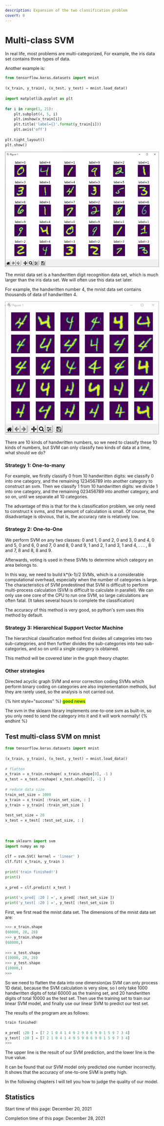 ```yaml
---
description: Expansion of the two classification problem
coverY: 0
---
```


# Multi-class SVM

In real life, most problems are multi-categorized, For example, the iris data set contains three types of data.

Another example is:

```python
from tensorflow.keras.datasets import mnist

(x_train, y_train), (x_test, y_test) = mnist.load_data()

import matplotlib.pyplot as plt

for i in range(1, 21):
    plt.subplot(4, 5, i)
    plt.imshow(x_train[i])
    plt.title('label={}'.format(y_train[i]))
    plt.axis('off')

plt.tight_layout()
plt.show()
```

![mnist data set, handwritten digit recognition](<../.gitbook/assets/image (12) (1).png>)

The mnist data set is a handwritten digit recognition data set, which is much larger than the iris data set. We will often use this data set later.

For example, the handwritten number 4, the mnist data set contains thousands of data of handwritten 4.

![Handwriting 4](<../.gitbook/assets/image (7) (1) (1).png>)

There are 10 kinds of handwritten numbers, so we need to classify these 10 kinds of numbers, but SVM can only classify two kinds of data at a time, what should we do?

### Strategy 1: One-to-many

For example, we firstly classify 0 from 10 handwritten digits: we classify 0 into one category, and the remaining 123456789 into another category to construct an svm. Then we classify 1 from 10 handwritten digits: we divide 1 into one category, and the remaining 023456789 into another category, and so on, until we separate all 10 categories.

The advantage of this is that for the k classification problem, we only need to construct k svms, and the amount of calculation is small. Of course, the disadvantage is obvious, that is, the accuracy rate is relatively low.

### Strategy 2: One-to-One

We perform SVM on any two classes: 0 and 1, 0 and 2, 0 and 3, 0 and 4, 0 and 5, 0 and 6, 0 and 7, 0 and 8, 0 and 9, 1 and 2, 1 and 3, 1 and 4, . . . , 8 and 7, 8 and 8, 8 and 9.

Afterwards, voting is used in these SVMs to determine which category an area belongs to.

In this way, we need to build k\*(k-1)/2 SVMs, which is a considerable computational overhead, especially when the number of categories is large. The characteristics of SVM predestined that SVM is difficult to perform multi-process calculation (SVM is difficult to calculate in parallel). We can only use one core of the CPU to run one SVM, so large calculations are often fatal. (It takes several hours to complete the classification)

The accuracy of this method is very good, so python's svm uses this method by default.

### Strategy 3: Hierarchical Support Vector Machine

The hierarchical classification method first divides all categories into two sub-categories, and then further divides the sub-categories into two sub-categories, and so on until a single category is obtained.

This method will be covered later in the graph theory chapter.

### Other strategies

Directed acyclic graph SVM and error correction coding SVMs which perform binary coding on categories are also implementation methods, but they are rarely used, so the analysis is not carried out.

{% hint style="success" %}
<mark style="color:green;">**good news**</mark>

The svm in the sklearn library implements one-to-one svm as built-in, so you only need to send the category into it and it will work normally!
{% endhint %}

## Test multi-class SVM on mnist

```python
from tensorflow.keras.datasets import mnist

(x_train, y_train), (x_test, y_test) = mnist.load_data()

# flatten
x_train = x_train.reshape( x_train.shape[0], -1 )
x_test = x_test.reshape( x_test.shape[0], -1 )

# reduce data size
train_set_size = 1000
x_train = x_train[ :train_set_size, : ]
y_train = y_train[ :train_set_size ]

test_set_size = 20
x_test = x_test[ :test_set_size, : ]



from sklearn import svm
import numpy as np

clf = svm.SVC( kernel = 'linear' )
clf.fit( x_train, y_train )

print('train finished!')
print()

x_pred = clf.predict( x_test )

print('x_pred[ :20 ] =', x_pred[ :test_set_size ])
print('y_test[ :20 ] =', y_test[ :test_set_size ])
```

First, we first read the mnist data set. The dimensions of the mnist data set are:

```python
>>> x_train.shape
(60000, 28, 28)
>>> y_train.shape
(60000,)

>>> x_test.shape
(10000, 28, 28)
>>> y_test.shape
(10000,)
>>> 
```

So we need to flatten the data into one dimension(as SVM can only process 1D data), because the SVM calculation is very slow, so I only take 1000 handwritten digits of total 60000 as the training set, and 20 handwritten digits of total 10000 as the test set. Then use the training set to train our linear SVM model, and finally use our linear SVM to predict our test set.

The results of the program are as follows:

```python
train finished!

x_pred[ :20 ] = [7 2 1 0 4 1 4 9 2 9 0 6 9 0 1 5 9 7 3 4]
y_test[ :20 ] = [7 2 1 0 4 1 4 9 5 9 0 6 9 0 1 5 9 7 3 4]
>>> 
```

The upper line is the result of our SVM prediction, and the lower line is the true value.

It can be found that our SVM model only predicted one number incorrectly. It shows that the accuracy of one-to-one SVM is pretty high.

In the following chapters I will tell you how to judge the quality of our model.

## Statistics

Start time of this page: December 20, 2021

Completion time of this page: December 28, 2021
